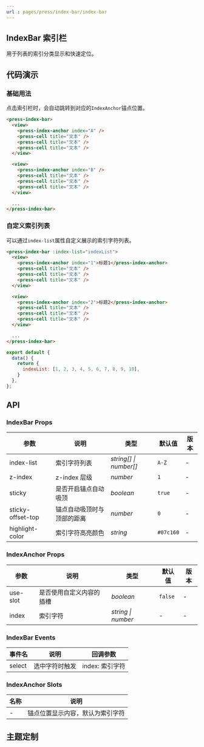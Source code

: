 ```yaml
---
url : pages/press/index-bar/index-bar
---
```


## IndexBar 索引栏

用于列表的索引分类显示和快速定位。


## 代码演示

### 基础用法

点击索引栏时，会自动跳转到对应的`IndexAnchor`锚点位置。

```html
<press-index-bar>
  <view>
    <press-index-anchor index="A" />
    <press-cell title="文本" />
    <press-cell title="文本" />
    <press-cell title="文本" />
  </view>

  <view>
    <press-index-anchor index="B" />
    <press-cell title="文本" />
    <press-cell title="文本" />
    <press-cell title="文本" />
  </view>

  ...
</press-index-bar>
```

### 自定义索引列表

可以通过`index-list`属性自定义展示的索引字符列表。

```html
<press-index-bar :index-list="indexList">
  <view>
    <press-index-anchor index="1">标题1</press-index-anchor>
    <press-cell title="文本" />
    <press-cell title="文本" />
    <press-cell title="文本" />
  </view>

  <view>
    <press-index-anchor index="2">标题2</press-index-anchor>
    <press-cell title="文本" />
    <press-cell title="文本" />
    <press-cell title="文本" />
  </view>

  ...
</press-index-bar>
```

```javascript
export default {
  data() {
    return {
      indexList: [1, 2, 3, 4, 5, 6, 7, 8, 9, 10],
    }
  },
};
```

## API

### IndexBar Props

| 参数              | 说明                       | 类型                   | 默认值    | 版本 |
| ----------------- | -------------------------- | ---------------------- | --------- | ---- |
| index-list        | 索引字符列表               | _string[] \| number[]_ | `A-Z`     | -    |
| z-index           | z-index 层级               | _number_               | `1`       | -    |
| sticky            | 是否开启锚点自动吸顶       | _boolean_              | `true`    | -    |
| sticky-offset-top | 锚点自动吸顶时与顶部的距离 | _number_               | `0`       | -    |
| highlight-color   | 索引字符高亮颜色           | _string_               | `#07c160` | -    |

### IndexAnchor Props

| 参数     | 说明                     | 类型               | 默认值  | 版本 |
| -------- | ------------------------ | ------------------ | ------- | ---- |
| use-slot | 是否使用自定义内容的插槽 | _boolean_          | `false` | -    |
| index    | 索引字符                 | _string \| number_ | -       | -    |

### IndexBar Events

| 事件名 | 说明           | 回调参数        |
| ------ | -------------- | --------------- |
| select | 选中字符时触发 | index: 索引字符 |

### IndexAnchor Slots

| 名称 | 说明                             |
| ---- | -------------------------------- |
| -    | 锚点位置显示内容，默认为索引字符 |

## 主题定制

<theme-config />